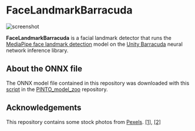 FaceLandmarkBarracuda
=====================

![screenshot](https://i.imgur.com/qNRdiZpl.jpg)

**FaceLandmarkBarracuda** is a facial landmark detector that runs the
[MediaPipe face landmark detection] model on the [Unity Barracuda] neural
network inference library.

[MediaPipe face landmark detection]:
  https://github.com/tensorflow/tfjs-models/tree/master/face-landmarks-detection

[Unity Barracuda]:
  https://docs.unity3d.com/Packages/com.unity.barracuda@latest

About the ONNX file
-------------------

The ONNX model file contained in this repository was downloaded with this [script](https://github.com/PINTO0309/PINTO_model_zoo/blob/f15a1e145ad5f51bc38b55ad6c09bf4782f211dd/282_face_landmark_with_attention/download_barracuda.sh) in the [PINTO_model_zoo](https://github.com/PINTO0309/PINTO_model_zoo) repository.

Acknowledgements
----------------

This repository contains some stock photos from [Pexels]. [[1]][Test1],
[[2]][Test2]

[Pexels]: https://www.pexels.com/
[Test1]: https://www.pexels.com/photo/a-happy-woman-in-black-and-white-shirt-3780866/
[Test2]: https://www.pexels.com/photo/young-woman-winking-while-getting-a-slice-of-pizza-7142955/
